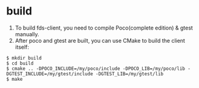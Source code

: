 # build
1. To build fds-client, you need to compile Poco(complete edition) & gtest manually. 
2. After poco and gtest are built, you can use CMake to build the client itself: 
```
$ mkdir build
$ cd build
$ cmake .. -DPOCO_INCLUDE=/my/poco/include -DPOCO_LIB=/my/poco/lib -DGTEST_INCLUDE=/my/gtest/include -DGTEST_LIB=/my/gtest/lib
$ make
```
